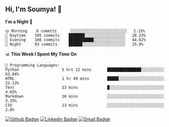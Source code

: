 ## Hi, I'm Soumya! 👋

<!--START_SECTION:waka-->
**I'm a Night 🦉** 

```text
🌞 Morning    8 commits      ░░░░░░░░░░░░░░░░░░░░░░░░░   2.15% 
🌆 Daytime    105 commits    ███████░░░░░░░░░░░░░░░░░░   28.23% 
🌃 Evening    166 commits    ███████████░░░░░░░░░░░░░░   44.62% 
🌙 Night      93 commits     ██████░░░░░░░░░░░░░░░░░░░   25.0%

```


📊 **This Week I Spent My Time On** 

```text
💬 Programming Languages: 
Python                   5 hrs 12 mins       ███████████████░░░░░░░░░░   63.04% 
HTML                     1 hr 49 mins        █████░░░░░░░░░░░░░░░░░░░░   22.13% 
Text                     23 mins             █░░░░░░░░░░░░░░░░░░░░░░░░   4.65% 
Markdown                 16 mins             ░░░░░░░░░░░░░░░░░░░░░░░░░   3.35% 
CSV                      13 mins             ░░░░░░░░░░░░░░░░░░░░░░░░░   2.8%

```


<!--END_SECTION:waka-->

[![Github Badge](https://img.shields.io/badge/-rubyruins-grey?style=for-the-badge&logo=github&logoColor=white&link=https://github.com/rubyruins/)](https://www.github.com/rubyruins/) 
[![Linkedin Badge](https://img.shields.io/badge/-Soumya%20Parekh-0072b1?style=for-the-badge&logo=Linkedin&logoColor=white&link=https://www.linkedin.com/in/Soumya-Parekh/)](https://www.linkedin.com/in/Soumya-Parekh/) 
[![Gmail Badge](https://img.shields.io/badge/-soumya.parekh@somaiya.edu-c14438?style=for-the-badge&logo=Gmail&logoColor=white&link=mailto:soumya.parekh@somaiya.edu)](mailto:soumya.parekh@somaiya.edu) 
